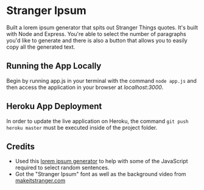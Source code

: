 # Stranger Ipsum

Built a lorem ipsum generator that spits out Stranger Things quotes. It's built with Node and Express. You're able to select the number of paragraphs you'd like to generate and there is also a button that allows you to easily copy all the generated text.

## Running the App Locally

Begin by running app.js in your terminal with the command `node app.js` and then access the application in your browser at *localhost:3000*.

## Heroku App Deployment

In order to update the live application on Heroku, the command `git push heroku master` must be executed inside of the project folder.


## Credits
- Used this [lorem ipsum generator](https://github.com/trohweder85/ipsum) to help with some of the JavaScript required to select random sentences.
- Got the "Stranger Ipsum" font as well as the background video from [makeitstranger.com](http://makeitstranger.com/)
